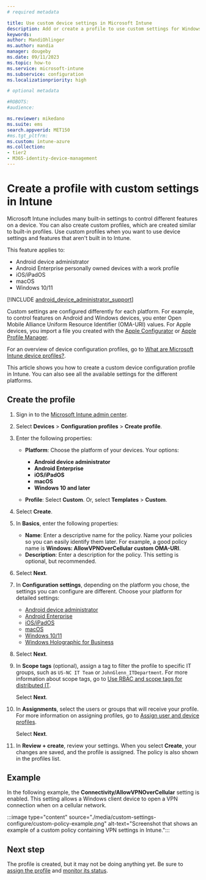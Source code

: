 ```yaml
---
# required metadata

title: Use custom device settings in Microsoft Intune
description: Add or create a profile to use custom settings for Windows 10/11 client, Android device administrator, Android Enterprise, macOS, and iOS/iPadOS devices using Microsoft Intune.
keywords:
author: MandiOhlinger
ms.author: mandia
manager: dougeby
ms.date: 09/11/2023
ms.topic: how-to
ms.service: microsoft-intune
ms.subservice: configuration
ms.localizationpriority: high

# optional metadata

#ROBOTS:
#audience:

ms.reviewer: mikedano
ms.suite: ems
search.appverid: MET150
#ms.tgt_pltfrm:
ms.custom: intune-azure
ms.collection:
- tier2
- M365-identity-device-management
---
```


# Create a profile with custom settings in Intune

Microsoft Intune includes many built-in settings to control different features on a device. You can also create custom profiles, which are created similar to built-in profiles. Use custom profiles when you want to use device settings and features that aren't built in to Intune.

This feature applies to:

- Android device administrator
- Android Enterprise personally owned devices with a work profile
- iOS/iPadOS
- macOS
- Windows 10/11

[!INCLUDE [android_device_administrator_support](../includes/android-device-administrator-support.md)]

Custom settings are configured differently for each platform. For example, to control features on Android and Windows devices, you enter Open Mobile Alliance Uniform Resource Identifier (OMA-URI) values. For Apple devices, you import a file you created with the [Apple Configurator](https://itunes.apple.com/us/app/apple-configurator-2/id1037126344?mt=12) or [Apple Profile Manager](https://support.apple.com/profile-manager).

For an overview of device configuration profiles, go to [What are Microsoft Intune device profiles?](device-profiles.md).

This article shows you how to create a custom device configuration profile in Intune. You can also see all the available settings for the different platforms.

## Create the profile

1. Sign in to the [Microsoft Intune admin center](https://go.microsoft.com/fwlink/?linkid=2109431).
2. Select **Devices** > **Configuration profiles** > **Create profile**.
3. Enter the following properties:

    - **Platform**: Choose the platform of your devices. Your options:

        - **Android device administrator**
        - **Android Enterprise**
        - **iOS/iPadOS**
        - **macOS**
        - **Windows 10 and later**

    - **Profile**: Select **Custom**. Or, select **Templates** > **Custom**.

4. Select **Create**.
5. In **Basics**, enter the following properties:

    - **Name**: Enter a descriptive name for the policy. Name your policies so you can easily identify them later. For example, a good policy name is **Windows: AllowVPNOverCellular custom OMA-URI**.
    - **Description**: Enter a description for the policy. This setting is optional, but recommended.

6. Select **Next**.

7. In **Configuration settings**, depending on the platform you chose, the settings you can configure are different. Choose your platform for detailed settings:

    - [Android device administrator](custom-settings-android.md)
    - [Android Enterprise](custom-settings-android-for-work.md)
    - [iOS/iPadOS](custom-settings-ios.md)
    - [macOS](custom-settings-macos.md)
    - [Windows 10/11](custom-settings-windows-10.md)
    - [Windows Holographic for Business](custom-settings-windows-holographic.md)

8. Select **Next**.
9. In **Scope tags** (optional), assign a tag to filter the profile to specific IT groups, such as `US-NC IT Team` or `JohnGlenn_ITDepartment`. For more information about scope tags, go to [Use RBAC and scope tags for distributed IT](../fundamentals/scope-tags.md).

    Select **Next**.

10. In **Assignments**, select the users or groups that will receive your profile. For more information on assigning profiles, go to [Assign user and device profiles](device-profile-assign.md).

    Select **Next**.

11. In **Review + create**, review your settings. When you select **Create**, your changes are saved, and the profile is assigned. The policy is also shown in the profiles list.

## Example

In the following example, the **Connectivity/AllowVPNOverCellular** setting is enabled. This setting allows a Windows client device to open a VPN connection when on a cellular network.

:::image type="content" source="./media/custom-settings-configure/custom-policy-example.png" alt-text="Screenshot that shows an example of a custom policy containing VPN settings in Intune.":::

## Next step

The profile is created, but it may not be doing anything yet. Be sure to [assign the profile](device-profile-assign.md) and [monitor its status](device-profile-monitor.md).
